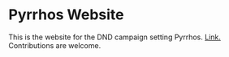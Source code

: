 # Pyrrhos Website

[pyrrhos]: https://aneziac.github.io/pyrrhos/html/home.html

This is the website for the DND campaign setting Pyrrhos.
[Link.][pyrrhos]
Contributions are welcome.
